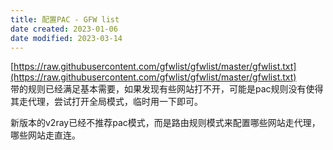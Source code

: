 ```yaml
---
title: 配置PAC - GFW list
date created: 2023-01-06
date modified: 2023-03-14
---
```


[https://raw.githubusercontent.com/gfwlist/gfwlist/master/gfwlist.txt](https://raw.githubusercontent.com/gfwlist/gfwlist/master/gfwlist.txt)  
带的规则已经满足基本需要，如果发现有些网站打不开，可能是pac规则没有使得其走代理，尝试打开全局模式，临时用一下即可。

新版本的v2ray已经不推荐pac模式，而是路由规则模式来配置哪些网站走代理，哪些网站走直连。
